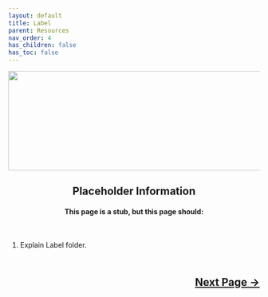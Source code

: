 ```yaml
---
layout: default
title: Label
parent: Resources
nav_order: 4
has_children: false
has_toc: false
---
```


<style>
  .next-button-container {
      text-align: right;
    }

  .next-button {
      top: 0px;
      bottom: 0px;
      left: 0px;
      right: 0px;
  }
</style>

<p align="center">
  <img width="650" height="200" src="../../../../assets/Header-OpenCore-Label.png">
</p>

<h2 align="center">Placeholder Information</h2>

<h4 align="center">This page is a stub, but this page should:</h4>
<br>

1. Explain Label folder.

<h2 align="center">
  <br>
  <div class="next-button-container">
  <a class="next-button" href="../05-OpenCanopy">Next Page &rarr;</a>
  </div>
  <br>
</h2>
